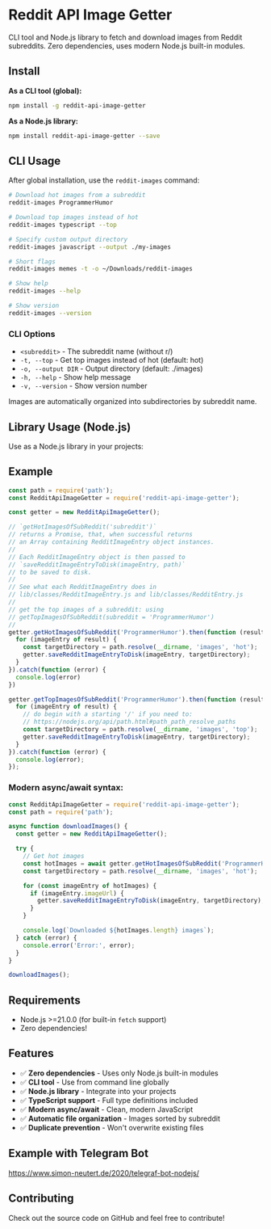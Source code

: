# Reddit API Image Getter

CLI tool and Node.js library to fetch and download images from Reddit subreddits. Zero dependencies, uses modern Node.js built-in modules.

## Install

**As a CLI tool (global):**
```bash
npm install -g reddit-api-image-getter
```

**As a Node.js library:**
```bash
npm install reddit-api-image-getter --save
```

## CLI Usage

After global installation, use the `reddit-images` command:

```bash
# Download hot images from a subreddit
reddit-images ProgrammerHumor

# Download top images instead of hot
reddit-images typescript --top

# Specify custom output directory
reddit-images javascript --output ./my-images

# Short flags
reddit-images memes -t -o ~/Downloads/reddit-images

# Show help
reddit-images --help

# Show version
reddit-images --version
```

### CLI Options

- `<subreddit>` - The subreddit name (without r/)
- `-t, --top` - Get top images instead of hot (default: hot)
- `-o, --output DIR` - Output directory (default: ./images)
- `-h, --help` - Show help message
- `-v, --version` - Show version number

Images are automatically organized into subdirectories by subreddit name.

## Library Usage (Node.js)

Use as a Node.js library in your projects:

## Example

```javascript
const path = require('path');
const RedditApiImageGetter = require('reddit-api-image-getter');

const getter = new RedditApiImageGetter();

// `getHotImagesOfSubReddit('subreddit')`
// returns a Promise, that, when successful returns
// an Array containing RedditImageEntry object instances.
// 
// Each RedditImageEntry object is then passed to
// `saveRedditImageEntryToDisk(imageEntry, path)`
// to be saved to disk. 
//
// See what each RedditImageEntry does in 
// lib/classes/RedditImageEntry.js and lib/classes/RedditEntry.js
//
// get the top images of a subreddit: using
// getTopImagesOfSubReddit(subreddit = 'ProgrammerHumor')
// 
getter.getHotImagesOfSubReddit('ProgrammerHumor').then(function (result) {
  for (imageEntry of result) {
    const targetDirectory = path.resolve(__dirname, 'images', 'hot');
    getter.saveRedditImageEntryToDisk(imageEntry, targetDirectory);
  }
}).catch(function (error) {
  console.log(error)
})

getter.getTopImagesOfSubReddit('ProgrammerHumor').then(function (result) {
  for (imageEntry of result) {
    // do begin with a starting '/' if you need to: 
    // https://nodejs.org/api/path.html#path_path_resolve_paths
    const targetDirectory = path.resolve(__dirname, 'images', 'top');
    getter.saveRedditImageEntryToDisk(imageEntry, targetDirectory);
  }
}).catch(function (error) {
  console.log(error);
});
```

### Modern async/await syntax:

```javascript
const RedditApiImageGetter = require('reddit-api-image-getter');
const path = require('path');

async function downloadImages() {
  const getter = new RedditApiImageGetter();

  try {
    // Get hot images
    const hotImages = await getter.getHotImagesOfSubReddit('ProgrammerHumor');
    const targetDirectory = path.resolve(__dirname, 'images', 'hot');

    for (const imageEntry of hotImages) {
      if (imageEntry.imageUrl) {
        getter.saveRedditImageEntryToDisk(imageEntry, targetDirectory);
      }
    }

    console.log(`Downloaded ${hotImages.length} images`);
  } catch (error) {
    console.error('Error:', error);
  }
}

downloadImages();
```

## Requirements

- Node.js >=21.0.0 (for built-in `fetch` support)
- Zero dependencies!

## Features

- ✅ **Zero dependencies** - Uses only Node.js built-in modules
- ✅ **CLI tool** - Use from command line globally
- ✅ **Node.js library** - Integrate into your projects
- ✅ **TypeScript support** - Full type definitions included
- ✅ **Modern async/await** - Clean, modern JavaScript
- ✅ **Automatic file organization** - Images sorted by subreddit
- ✅ **Duplicate prevention** - Won't overwrite existing files

## Example with Telegram Bot

https://www.simon-neutert.de/2020/telegraf-bot-nodejs/

## Contributing

Check out the source code on GitHub and feel free to contribute!